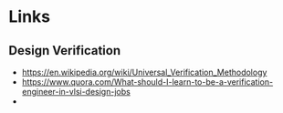 # Links
## Design Verification
- https://en.wikipedia.org/wiki/Universal_Verification_Methodology
- https://www.quora.com/What-should-I-learn-to-be-a-verification-engineer-in-vlsi-design-jobs
- 

